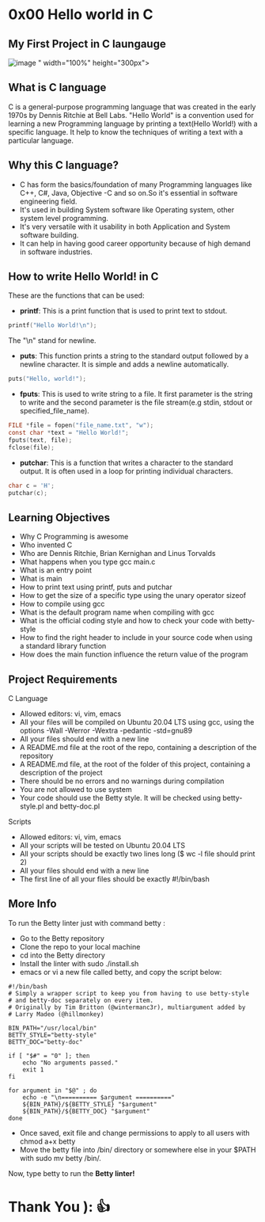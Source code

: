 # 0x00 Hello world in C
## My First Project in C laungauge

![image](https://github.com/Sobilo34/alx-low_level_programming/assets/122975292/2afc0649-fd83-4bc3-9a2f-399f539d7426)
" width="100%" height="300px">

## What is C language
C is a general-purpose programming language that was created in the early 1970s by Dennis Ritchie at Bell Labs. "Hello World" is a convention used for learning a new Programming language by printing a text(Hello World!) with a specific language. It help to know the techniques of writing a text with a particular language.

## Why this C language?
- C has form the basics/foundation of many Programming languages like C++, C#, Java, Objective -C and so on.So it's essential in software engineering field.
- It's used in building System software like Operating system, other system level programming.
- It's very versatile with it usability in both Application and System software building.
- It can help in having good career opportunity because of high demand in software industries.

## How to write Hello World! in C
These are the functions that can be used:
- **printf**: This is a print function that is used to print text to stdout. 
```C
printf("Hello World!\n");
```
The "\n" stand for newline.

- **puts**: This function prints a string to the standard output followed by a newline character. It is simple and adds a newline automatically.

```C
puts("Hello, world!");
```

- **fputs**: This is used to write string to a file. It first parameter is the string to write and the second parameter is the file stream(e.g stdin, stdout or specified_file_name).

```C
FILE *file = fopen("file_name.txt", "w");
const char *text = "Hello World!";
fputs(text, file);
fclose(file);
```
- **putchar**: This is a function that writes a character to the standard output. It is often used in a loop for printing individual characters.

```C
char c = 'H';
putchar(c);
```

##  Learning Objectives 
- Why C Programming is awesome
- Who invented C
- Who are Dennis Ritchie, Brian Kernighan and Linus Torvalds
- What happens when you type gcc main.c
- What is an entry point
- What is main
- How to print text using printf, puts and putchar
- How to get the size of a specific type using the unary operator sizeof
- How to compile using gcc
- What is the default program name when compiling with gcc
- What is the official coding style and how to check your code with betty-style
- How to find the right header to include in your source code when using a standard library function
- How does the main function influence the return value of the program

## Project Requirements
C Language
- Allowed editors: vi, vim, emacs
- All your files will be compiled on Ubuntu 20.04 LTS using gcc, using the options -Wall -Werror -Wextra -pedantic -std=gnu89
- All your files should end with a new line
- A README.md file at the root of the repo, containing a description of the repository
- A README.md file, at the root of the folder of this project, containing a description of the project
- There should be no errors and no warnings during compilation
- You are not allowed to use system
- Your code should use the Betty style. It will be checked using betty-style.pl and betty-doc.pl

 
Scripts
- Allowed editors: vi, vim, emacs
- All your scripts will be tested on Ubuntu 20.04 LTS
- All your scripts should be exactly two lines long ($ wc -l file should print 2)
- All your files should end with a new line
- The first line of all your files should be exactly #!/bin/bash
## More Info
To run the Betty linter just with command betty <filename>:
- Go to the Betty repository
- Clone the repo to your local machine
- cd into the Betty directory
- Install the linter with sudo ./install.sh
- emacs or vi a new file called betty, and copy the script below:
```script
#!/bin/bash
# Simply a wrapper script to keep you from having to use betty-style
# and betty-doc separately on every item.
# Originally by Tim Britton (@wintermanc3r), multiargument added by
# Larry Madeo (@hillmonkey)

BIN_PATH="/usr/local/bin"
BETTY_STYLE="betty-style"
BETTY_DOC="betty-doc"

if [ "$#" = "0" ]; then
    echo "No arguments passed."
    exit 1
fi

for argument in "$@" ; do
    echo -e "\n========== $argument =========="
    ${BIN_PATH}/${BETTY_STYLE} "$argument"
    ${BIN_PATH}/${BETTY_DOC} "$argument"
done
```
- Once saved, exit file and change permissions to apply to all users with chmod a+x betty
- Move the betty file into /bin/ directory or somewhere else in your $PATH with sudo mv betty /bin/.

Now, type betty <filename> to run the **Betty linter!**

# Thank You ):   👍
